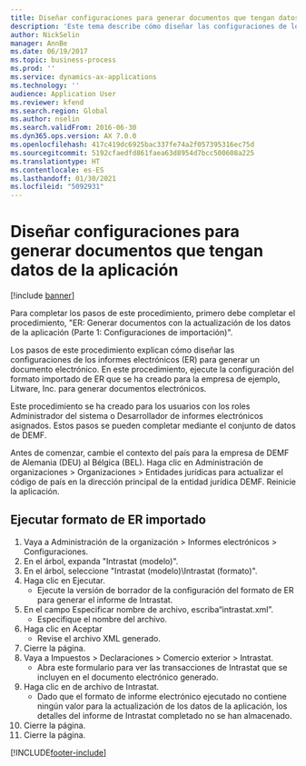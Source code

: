 ```yaml
---
title: Diseñar configuraciones para generar documentos que tengan datos de la aplicación
description: 'Este tema describe cómo diseñar las configuraciones de los informes electrónicos (ER) para generar un documento electrónico. (Parte 1: importar configuraciones).'
author: NickSelin
manager: AnnBe
ms.date: 06/19/2017
ms.topic: business-process
ms.prod: ''
ms.service: dynamics-ax-applications
ms.technology: ''
audience: Application User
ms.reviewer: kfend
ms.search.region: Global
ms.author: nselin
ms.search.validFrom: 2016-06-30
ms.dyn365.ops.version: AX 7.0.0
ms.openlocfilehash: 417c419dc6925bac337fe74a2f057395316ec75d
ms.sourcegitcommit: 5192cfaedfd861faea63d8954d7bcc500608a225
ms.translationtype: HT
ms.contentlocale: es-ES
ms.lasthandoff: 01/30/2021
ms.locfileid: "5092931"
---
```

# <a name="design-configurations-to-generate-documents-that-have-application-data"></a>Diseñar configuraciones para generar documentos que tengan datos de la aplicación

[!include [banner](../../includes/banner.md)]

Para completar los pasos de este procedimiento, primero debe completar el procedimiento, "ER: Generar documentos con la actualización de los datos de la aplicación (Parte 1: Configuraciones de importación)".



Los pasos de este procedimiento explican cómo diseñar las configuraciones de los informes electrónicos (ER) para generar un documento electrónico. En este procedimiento, ejecute la configuración del formato importado de ER que se ha creado para la empresa de ejemplo, Litware, Inc. para generar documentos electrónicos.



Este procedimiento se ha creado para los usuarios con los roles Administrador del sistema o Desarrollador de informes electrónicos asignados. Estos pasos se pueden completar mediante el conjunto de datos de DEMF. 



Antes de comenzar, cambie el contexto del país para la empresa de DEMF de Alemania (DEU) al Bélgica (BEL). Haga clic en Administración de organizaciones > Organizaciones > Entidades jurídicas para actualizar el código de país en la dirección principal de la entidad jurídica DEMF. Reinicie la aplicación.


## <a name="run-imported-er-format"></a>Ejecutar formato de ER importado
1. Vaya a Administración de la organización > Informes electrónicos > Configuraciones.
2. En el árbol, expanda "Intrastat (modelo)".
3. En el árbol, seleccione "Intrastat (modelo)\Intrastat (formato)".
4. Haga clic en Ejecutar.
    * Ejecute la versión de borrador de la configuración del formato de ER para generar el informe de Intrastat.  
5. En el campo Especificar nombre de archivo, escriba“intrastat.xml”.
    * Especifique el nombre del archivo.  
6. Haga clic en Aceptar
    * Revise el archivo XML generado.  
7. Cierre la página.
8. Vaya a Impuestos > Declaraciones > Comercio exterior > Intrastat.
    * Abra este formulario para ver las transacciones de Intrastat que se incluyen en el documento electrónico generado.  
9. Haga clic en de archivo de Intrastat.
    * Dado que el formato de informe electrónico ejecutado no contiene ningún valor para la actualización de los datos de la aplicación, los detalles del informe de Intrastat completado no se han almacenado.  
10. Cierre la página.
11. Cierre la página.



[!INCLUDE[footer-include](../../../../includes/footer-banner.md)]